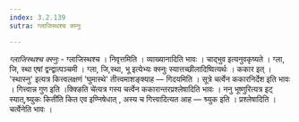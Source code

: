 ```yaml
---
index: 3.2.139
sutra: ग्लाजिस्थश्च क्स्नुः

---
```

_ग्लाजिस्थश्च क्स्नुः_ - ग्लाजिस्थश्च । निवृत्तमिति । व्याख्यानादिति भावः । चाद्भुव इत्यनुवकृष्यते । ग्ला, जि, स्था एषां द्वन्द्वात्पञ्चमी । ग्ला, जि,स्था, भू इत्येभ्यः क्स्नुः स्यात्तच्छीलादिष्वित्यर्थः । ककार इत् । 'स्थास्नु' इत्यत्र कित्त्वलक्षणं 'घुमास्थे' तीत्त्वमाशङ्क्याह —  गिदयमिति । सूत्रे चर्त्वेन ककारनिर्देश इति भावः । गित्त्वान्न गुण इति ।क्क्ङिति चे॑त्यत्र गस्य चर्त्वेन ककारान्तरप्रश्लेषादिति भावः । ननु भूष्णुरित्यत्र इट् स्यात्,श्र्युकः किती॑ति कित एव इण्निषेधात् , अस्य च गित्त्वादित्यत आह —  श्र्युक इति । प्रश्लेषादिति । चर्त्वेनेति भावः ।